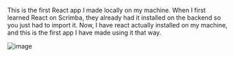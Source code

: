 This is the first React app I made locally on my machine. When I first learned React on Scrimba, they already had it installed on the backend so you just had to import it. Now, I have react actually installed on my machine, and this is the first app I have made using it that way.


![image](https://user-images.githubusercontent.com/99769547/168141632-30575ea1-e845-44eb-a4ea-78b87c3fa339.png)
